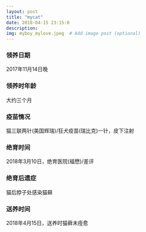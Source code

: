 ```yaml
---
layout: post
title: "mycat"
date: 2018-04-15 23:15:0
description: 
img: myboy_mylove.jpeg  # Add image post (optional)
---
```


###  领养日期  
2017年11月14日晚  

### 领养时年龄  
大约三个月   

### 疫苗情况  
猫三联两针(美国辉瑞)/狂犬疫苗(瑞比克)一针，皮下注射  

### 绝育时间  
2018年3月10日，绝育医院(福懋)/差评  

### 绝育后遗症  
猫后脖子处感染猫藓  

### 送养时间  
2018年4月15日，送养时猫藓未痊愈  




